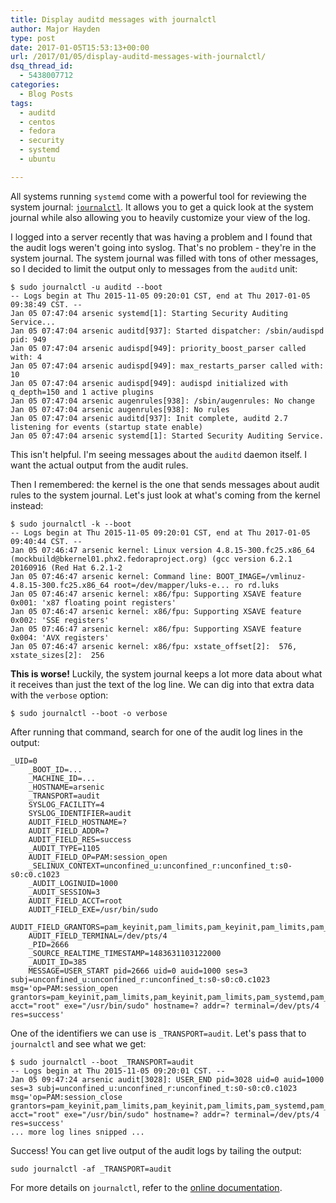 ```yaml
---
title: Display auditd messages with journalctl
author: Major Hayden
type: post
date: 2017-01-05T15:53:13+00:00
url: /2017/01/05/display-auditd-messages-with-journalctl/
dsq_thread_id:
  - 5438007712
categories:
  - Blog Posts
tags:
  - auditd
  - centos
  - fedora
  - security
  - systemd
  - ubuntu

---
```

All systems running `systemd` come with a powerful tool for reviewing the system journal: [`journalctl`][1]. It allows you to get a quick look at the system journal while also allowing you to heavily customize your view of the log.

I logged into a server recently that was having a problem and I found that the audit logs weren't going into syslog. That's no problem - they're in the system journal. The system journal was filled with tons of other messages, so I decided to limit the output only to messages from the `auditd` unit:

```
$ sudo journalctl -u auditd --boot
-- Logs begin at Thu 2015-11-05 09:20:01 CST, end at Thu 2017-01-05 09:38:49 CST. --
Jan 05 07:47:04 arsenic systemd[1]: Starting Security Auditing Service...
Jan 05 07:47:04 arsenic auditd[937]: Started dispatcher: /sbin/audispd pid: 949
Jan 05 07:47:04 arsenic audispd[949]: priority_boost_parser called with: 4
Jan 05 07:47:04 arsenic audispd[949]: max_restarts_parser called with: 10
Jan 05 07:47:04 arsenic audispd[949]: audispd initialized with q_depth=150 and 1 active plugins
Jan 05 07:47:04 arsenic augenrules[938]: /sbin/augenrules: No change
Jan 05 07:47:04 arsenic augenrules[938]: No rules
Jan 05 07:47:04 arsenic auditd[937]: Init complete, auditd 2.7 listening for events (startup state enable)
Jan 05 07:47:04 arsenic systemd[1]: Started Security Auditing Service.
```


This isn't helpful. I'm seeing messages about the `auditd` daemon itself. I want the actual output from the audit rules.

Then I remembered: the kernel is the one that sends messages about audit rules to the system journal. Let's just look at what's coming from the kernel instead:

```
$ sudo journalctl -k --boot
-- Logs begin at Thu 2015-11-05 09:20:01 CST, end at Thu 2017-01-05 09:40:44 CST. --
Jan 05 07:46:47 arsenic kernel: Linux version 4.8.15-300.fc25.x86_64 (mockbuild@bkernel01.phx2.fedoraproject.org) (gcc version 6.2.1 20160916 (Red Hat 6.2.1-2
Jan 05 07:46:47 arsenic kernel: Command line: BOOT_IMAGE=/vmlinuz-4.8.15-300.fc25.x86_64 root=/dev/mapper/luks-e... ro rd.luks
Jan 05 07:46:47 arsenic kernel: x86/fpu: Supporting XSAVE feature 0x001: 'x87 floating point registers'
Jan 05 07:46:47 arsenic kernel: x86/fpu: Supporting XSAVE feature 0x002: 'SSE registers'
Jan 05 07:46:47 arsenic kernel: x86/fpu: Supporting XSAVE feature 0x004: 'AVX registers'
Jan 05 07:46:47 arsenic kernel: x86/fpu: xstate_offset[2]:  576, xstate_sizes[2]:  256
```


**This is worse!** Luckily, the system journal keeps a lot more data about what it receives than just the text of the log line. We can dig into that extra data with the `verbose` option:

```
$ sudo journalctl --boot -o verbose
```


After running that command, search for one of the audit log lines in the output:

```
_UID=0
    _BOOT_ID=...
    _MACHINE_ID=...
    _HOSTNAME=arsenic
    _TRANSPORT=audit
    SYSLOG_FACILITY=4
    SYSLOG_IDENTIFIER=audit
    AUDIT_FIELD_HOSTNAME=?
    AUDIT_FIELD_ADDR=?
    AUDIT_FIELD_RES=success
    _AUDIT_TYPE=1105
    AUDIT_FIELD_OP=PAM:session_open
    _SELINUX_CONTEXT=unconfined_u:unconfined_r:unconfined_t:s0-s0:c0.c1023
    _AUDIT_LOGINUID=1000
    _AUDIT_SESSION=3
    AUDIT_FIELD_ACCT=root
    AUDIT_FIELD_EXE=/usr/bin/sudo
    AUDIT_FIELD_GRANTORS=pam_keyinit,pam_limits,pam_keyinit,pam_limits,pam_systemd,pam_unix
    AUDIT_FIELD_TERMINAL=/dev/pts/4
    _PID=2666
    _SOURCE_REALTIME_TIMESTAMP=1483631103122000
    _AUDIT_ID=385
    MESSAGE=USER_START pid=2666 uid=0 auid=1000 ses=3 subj=unconfined_u:unconfined_r:unconfined_t:s0-s0:c0.c1023 msg='op=PAM:session_open grantors=pam_keyinit,pam_limits,pam_keyinit,pam_limits,pam_systemd,pam_unix acct="root" exe="/usr/bin/sudo" hostname=? addr=? terminal=/dev/pts/4 res=success'
```


One of the identifiers we can use is `_TRANSPORT=audit`. Let's pass that to `journalctl` and see what we get:

```
$ sudo journalctl --boot _TRANSPORT=audit
-- Logs begin at Thu 2015-11-05 09:20:01 CST. --
Jan 05 09:47:24 arsenic audit[3028]: USER_END pid=3028 uid=0 auid=1000 ses=3 subj=unconfined_u:unconfined_r:unconfined_t:s0-s0:c0.c1023 msg='op=PAM:session_close grantors=pam_keyinit,pam_limits,pam_keyinit,pam_limits,pam_systemd,pam_unix acct="root" exe="/usr/bin/sudo" hostname=? addr=? terminal=/dev/pts/4 res=success'
... more log lines snipped ...
```


Success! You can get live output of the audit logs by tailing the output:

```
sudo journalctl -af _TRANSPORT=audit
```


For more details on `journalctl`, refer to the [online documentation][1].

 [1]: https://www.freedesktop.org/software/systemd/man/journalctl.html
